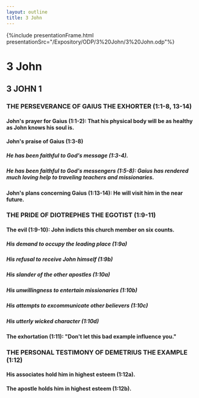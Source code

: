 ```yaml
---
layout: outline
title: 3 John
---
```

{%include presentationFrame.html presentationSrc="/Expository/ODP/3%20John/3%20John.odp"%}

# 3 John
## 3 JOHN 1 
### THE PERSEVERANCE OF GAIUS THE EXHORTER (1:1-8, 13-14) 
####  John\'s prayer for Gaius (1:1-2): That his physical body will be as healthy as John knows his soul is. 
####  John\'s praise of Gaius (1:3-8) 
#####  He has been faithful to God\'s message (1:3-4). 
#####  He has been faithful to God\'s messengers (1:5-8): Gaius has rendered much loving help to traveling teachers and missionaries. 
####  John\'s plans concerning Gaius (1:13-14): He will visit him in the near future. 
### THE PRIDE OF DIOTREPHES THE EGOTIST (1:9-11) 
####  The evil (1:9-10): John indicts this church member on six counts. 
#####  His demand to occupy the leading place (1:9a) 
#####  His refusal to receive John himself (1:9b) 
#####  His slander of the other apostles (1:10a) 
#####  His unwillingness to entertain missionaries (1:10b) 
#####  His attempts to excommunicate other believers (1:10c) 
#####  His utterly wicked character (1:10d) 
####  The exhortation (1:11): \"Don\'t let this bad example influence you.\" 
### THE PERSONAL TESTIMONY OF DEMETRIUS THE EXAMPLE (1:12) 
####  His associates hold him in highest esteem (1:12a). 
####  The apostle holds him in highest esteem (1:12b). 
